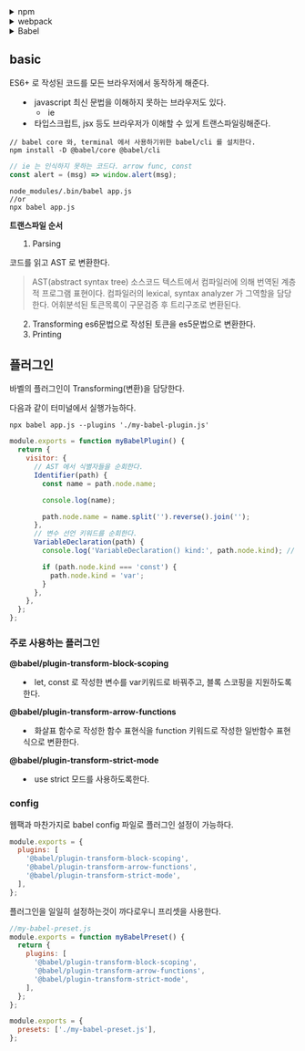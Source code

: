 <details><summary>npm</summary>

## NODE

node 가 어플리케이션에 직접사용되진않지만, 개발환경에 적지않게 영향을 준다.

**최신 스펙으로 개발**
최신 스펙으로 개발할 수 있다.
브라우저는 지원속도가 느린데, babel 가 webpack 을 통해 지원하는 것이 필요하다. node 위에서 돌아가는 툴이다.

**빌드 자동화**

브라우저에는 압축되고, 난독화되고 포리필이 추가된 코드가 올라간다. 일련의 빌드과정을 이해하는데 node 가 필요하며, 라이브러리 의존성을 해결하고 테스트 자동화에도 사용된다.

**개발환경 커스터마이징**
cra 등의 자동화된 환경을 사용할 수도 있지만 커스터마이징이 필요한 경우도 있다.

## NPM

package.json

기본으로 제공하는 커멘드
start, install 등의 기본제공 커멘드가 있고, npm start 와 같이 사용가능하다. 이외 별도의 커멘드 추가시, npm run ~~ 와 같이 사용가능하다.

## 패키지 설치

### CDN

script 태그와 함께 외부 라이브러리를 다운하여 사용할 수 있다.
CDN 서비스에 장애가 나면 프로그램이 삑나는 단점이 있다.

### 직접 다운

라이브러리 주소에서 직접 다운 해서 프로젝트에 추가할 수도 있다.
CDN 서버 장애에 대응은 가능하지만, 라이브러리 업데이트 시 수작업으로 다운하는 것이 귀찮다.

### npm

npm install ~~ 시 라이브러리 설치를 설치가능하다.
dependency에 라이브러리와 버전정보가 추가된다.

### 버전

패키지 버전을 엄격하게 제한한다면 업그레이드가 힘들고, 느슨하게 제한한다면 코드관리작업이 필요하다.

**semantic version**

- major: 기존 버전과 호환 x
- minor: 호환 및 기능 추가
- patch: 호환 및 버그 수정

```
// 특정 버전
1.2.3

// 높거나 낮은 경우
>1.2.3
>=1.2.3
<1.2.3
<=1.2.3

// 틸드 캐럿
~1.2.3 // 1.2.3 부터 1.3 미만 마이너가 없으면 갱신
^1.2.3 // 1.2.3 부터 2.0.0, 0.x 버전은 패치만 갱신
```

정식 릴리즈 전에는 패키지 하위호환성을 지키지 않는 경우도 많으므로 캐럿을 사용하여 하위호환성을 유지할 수 있다.

</details>

<details>

<summary>webpack</summary>
script 태그를 사용하여 js 를 로딩하는 방식은 전역스코프를 공유하기때문에 네임스페이스가 오염되는 문제가 있다.

IIFE

## 모듈

### commonJS 방식

exports 키워드로 모듈을 만들고 require 빌트인 함수로 다른 스코프에서 불러들인다.

```js
// math.js
exports function sum(a,b) {return a+b}

//app.js
const sum = require('./math.js');
sum(1,2)
```

### AMD

비동기로 로딩되는 환경에서 모듈을 사용

### UMD

AMD 기반으로 CommonJs 방식까지 지원

## es6 표준 모듈

```html
<script type="module"></script>
```

모던 브라우저는 대부분 지원한다.

## webpack

하나의 자바스크립트 모듈에서 다른 모듈을 import 하면 의존관계가 생긴다
모듈로 연결된 여러개의 자바스크립트 파일을 하나의 파일로 합쳐주고, 그파일을 번들이라고한다. webpack 을 번들러라고 한다.

옵션
mode: development production none / 개발환경, 운영환경인지에 따라 옵션부여
entry: 의존관계 모듈이 시작되는 부분, entry를 통해 모듈을 합침.
output: 모듈을 저장하는 부분

```
node_modules/.bin/webpack --mode development --entry ./src/app.js --output-path dist
```

config: webpack 설정파일을 지정할 수 있다.
npm script 사용시, 설치된 webpack 을 찾아서 명령어를 실행하며, 기본적으로 webpack.config.js 설정파일을 읽어서 번들링을 진행한다.

### entry, output

entry에서는 모듈이 시작되는 파일을 지정할 수 있다.
output 에서는 번들이 올라갈 경로를 지정하고 파일이름을 지정가능하다.

```js
const path = require('path');
  // 함수로 export 할 수도 있다. --env 뒤의 인자값이 들어온다.
// module.exports = {
  module.exports = function(webpackEnv) {
    return {
  mode: webpackEnv.production? 'production' : 'development',
  entry: {
    main: './src/app.js',
  },
  output: {
    path: path.resolve('./dist'), // 절대 경로를 계산해준다.
    filename: '[name].js',
  },
};
```

### 로더

웹팩은 이미지, 폰트 css 모두를 모듈로 바라본다. 그렇기 때문에 웹팩으로 빌드하는 js 파일에서는 js 파일이외의 파일도 import 구문으로 로드할 수 있다.
웹팩의 로더가 하는 역할이다.

- 각 파일을 처리한다.
  - 각파일의 패턴을 명시하고, 패턴에 매치되는 파일들은 로더함수를 통해 처리한다.

webpack config 파일에서, module.rules key에서 처리할 파일마다 작성할 수 있다.

자주 사용하는 로더

css-loader
css를 모듈로 만들어 js 파일에서도 import 할 수 있게 모든 css파일에 대해 처리한다.
css-loader 만사용해서는 css 를 dom 에 적용할 수 없다. html 에 직접 적용되어 cssom을 만들어야하기 때문이다.

style-loader
js 로 변경된 css 코드를 html에 넣어준다.

css 를 처리할 때 위 두개 로더가 필요하며, use key 로 일괄 처리가능하다.

file-loader
이미지 파일도 적용할 수 있다.
css 파일에서 img 파일도 가져올 수 있다.

웹팩은 빌드할때마다 unique한 해시값을 생성한다. 파일 이름이 같고 내용이 달라지면 cashe busting 이 발생하기 때문이다.

publicPath는 경로앞에 추가되는 문자열을 명시한다. dist 파일에 저장된 이미지파일을 사용하려고 할때 사용한다.
name은 파일아웃풋을 만들때의 파일형식을 명시한다. hash 값을 추가해 cache busting 을 방지할 수 있다.

url loader
한페이지에서 사용하는 이미지가 많으면 요청횟수가 많아져 사이트 성능이 낮아질 수 있다.
작은파일의 경우 base64 로 인코딩해서 문자열 형태로 소스코드에 넣을 수 있다.
limit 키를 통해 파일 사이즈 기준을 잡을 수 있다.
limit 값 이상의 파일에 대한 처리는 file loader 에 위임한다.

### 플러그인

로더가 파일단위로 처리하는 반면 플러그인은 번들된 결과물을 처리한다. 자바스크립트 난독화, 텍스트 추출에 사용

플러그인은 클래스로 작성한다.

- apply method 를 호출하면 웹팩은 complier 객체를 주입한다.

- emit 이벤트를 통해 번들링된 결과물에 접근할 수 있다.
  - compilation, callback 중 compliation 인자로 번들링 결과물에 접근할 수 있다.
- config 파일에서, plugins 키 배열에 넣어준다.
- 번들파일에 대해서 단 한번 실행된다.
- compilation.assets[key].source 함수를 재정의 함으로서, 번들링 결과물 내용을 바꿀 수 있다.

**BannerPlugin**
웹팩이 기본적으로 제공하는 빌트인 플러그인
번들링 결과물에 추가적인 정보를 주석으로 작성할 수 있다.빌드 정보, 커밋 버전 등을 추가한다.

```js
const webpack = require('webpack');

module.exports = {
  plugins: [
    new webpack.BannerPlugin({
      // banner: 'banner~~',
      // 번들이 컴파일되는 시점, 즉 빌드 시점을 얻기 위해 함수 표현식으로 전달가능하다.
      banner: () => `build time: ${new Date().toLocaleString()}`, // 함수 블록은 호출되는 시점에 실행되기 때문에 빌드 시점을 기록가능하다.
    }),
  ],
};
```

**DefinePlugin**

어플리케이션의 환경의존적인 정보를 제공한다.
예를들어 프론트엔드 소스코드는 api 주소를 포함한다. 개발환경과 운영환경에서 주솟값이 다르므로 이러한 값들은 각 환경에서 다른 값들을 갖게 해야한다. Define Plugin 은 환경의존적인 값을 곤리할 수 있도록 해주므로 동적으로 환경에따라 다른 값을 주입해줄 수 있다.

```js
const webpack = require('webpack');

export default {
  plugins: [
    new webpack.DefinePlugin({
      JIMAN: '123 + 123', // 표현식을 문자열 형태로 전달하면 표현식이 평가된 값이 주입된다.
      JIMAN2: JSON.stringify('123 + 123'), // 코드가 아닌 문자열 자체를 전달하고 싶으면 JSON.stringify 메서드를 사용한다.
      'api.domain': JSON.stringify('dev.api.domain.com'), // 객체형태(키와 값)로도 전달할 수 있다.
    }),
  ],
};
```

노드 환경정보는 기본값으로 제공한다.
웹팩 설정의 mode 값에 설정한 값이 들간다.

```js
process.env.NODE_ENV; // 'development'
```

**HtmlWebpackPlugin**
html 파일을 후처리하는데 사용된다.

```html
<!DOCTYPE html>
<html>
  <head>
    <title>타이틀<%= env %></title>
  </head>
  <body></body>
</html>
```

위 `<%= env %>` 에 HtmlWebpackPlugin은 빌드 타임에 env 에 입력된 값을 주입해준다. 즉, 빌드 타임에 동적으로 html 에 값을 입력할 수 있다.
env는 전달받은 env 변수 값을 출력한다.

추가로, 빌드 결과물을 로딩하는 코드를 생성해준다.

```js
const HtmlWebpackPlugin = require('html-webpack-plugin');

module.exports {
  plugins: [
    new HtmlWebpackPlugin({
      template: './src/index.html', // html 에 번들을 로드하는 script 태그가 없어도 자동으로 주입해준다. html 을 덜 의존적인 코드로 만들어준다.
      // html에 동적으로 값을 넣어줄 수 있다. <% = env %> 와 같이 사용할 수 있다.
      templateParameters: {
        env: process.env.NODE_ENV
      },
      minify: {
        collapseWhitespace: true, // 빈칸을 제거한다.
        removeComments: true, // 주석을 제거한다.
      },
      hash: true
    })
  ]
}
```

**CleanWebpackPlugin**
빌드 이전 결과물을 제거할 수 있다. 파일을 덮어쓰는 경우 업데이트가 되겠지만, 그렇지 않은 경우 재빌드시 쓰이지 않지만 남아있는 파일이 있을 수 있다.
재빌드 시 이전 결과물을 제거한 후 번들을 생성하는 역할을 한다.

```js
const { CleanWebpackPlugin } = require('clean-webpack-plugin');

module.exports = {
  plugins: [new CleanWebpackPlugin()],
};
```

**MiniCssExtractPlugin**
브라우저에서 하나의 큰파일을 다운로드하는것보다 여러개의 작은 파일을 동시에 다운로드하는 것이 빠르다.
css 를 별도 파일로 뽑아낼 수 있다.

```js
const MiniCssExtractPlugin = require('mini-css-extract-plugin');

module.exports = {
  plugins: [
    // 개발환경에서는 자바스크립트 파일 하나로 빌드하는것이 빠르게 빌드된다.
    ...(process.env.NODE_ENV === 'production'
      ? [new MiniCssExtractPlugin({ filename: `[name].css` })]
      : []),
  ],
};
```

</details>

<details>
<summary>Babel<summary>

## basic

ES6+ 로 작성된 코드를 모든 브라우저에서 동작하게 해준다.

- javascript 최신 문법을 이해하지 못하는 브라우저도 있다.
  - ie
- 타입스크립트, jsx 등도 브라우저가 이해할 수 있게 트랜스파일링해준다.

```
// babel core 와, terminal 에서 사용하기위한 babel/cli 를 설치한다.
npm install -D @babel/core @babel/cli
```

```js
// ie 는 인식하지 못하는 코드다. arrow func, const
const alert = (msg) => window.alert(msg);
```

```
node_modules/.bin/babel app.js
//or
npx babel app.js
```

**트랜스파일 순서**

1. Parsing

코드를 읽고 AST 로 변환한다.

> AST(abstract syntax tree)
> 소스코드 텍스트에서 컴파일러에 의해 번역된 계층적 프로그램 표현이다.
> 컴파일러의 lexical, syntax analyzer 가 그역할을 담당한다.
> 어휘분석된 토큰목록이 구문검증 후 트리구조로 변환된다.

2. Transforming
   es6문법으로 작성된 토큰을 es5문법으로 변환한다.
3. Printing

## 플러그인

바벨의 플러그인이 Transforming(변환)을 담당한다.

다음과 같이 터미널에서 실행가능하다.

```
npx babel app.js --plugins './my-babel-plugin.js'
```

```js
module.exports = function myBabelPlugin() {
  return {
    visitor: {
      // AST 에서 식별자들을 순회한다.
      Identifier(path) {
        const name = path.node.name;

        console.log(name);

        path.node.name = name.split('').reverse().join('');
      },
      // 변수 선언 키워드를 순회한다.
      VariableDeclaration(path) {
        console.log('VariableDeclaration() kind:', path.node.kind); // const

        if (path.node.kind === 'const') {
          path.node.kind = 'var';
        }
      },
    },
  };
};
```

### 주로 사용하는 플러그인

**@babel/plugin-transform-block-scoping**

- let, const 로 작성한 변수를 var키워드로 바꿔주고,
  블록 스코핑을 지원하도록 한다.

**@babel/plugin-transform-arrow-functions**

- 화살표 함수로 작성한 함수 표현식을 function 키워드로 작성한 일반함수 표현식으로 변환한다.

**@babel/plugin-transform-strict-mode**

- use strict 모드를 사용하도록한다.

### config

웹팩과 마찬가지로 babel config 파일로 플러그인 설정이 가능하다.

```js
module.exports = {
  plugins: [
    '@babel/plugin-transform-block-scoping',
    '@babel/plugin-transform-arrow-functions',
    '@babel/plugin-transform-strict-mode',
  ],
};
```

플러그인을 일일히 설정하는것이 까다로우니 프리셋을 사용한다.

```js
//my-babel-preset.js
module.exports = function myBabelPreset() {
  return {
    plugins: [
      '@babel/plugin-transform-block-scoping',
      '@babel/plugin-transform-arrow-functions',
      '@babel/plugin-transform-strict-mode',
    ],
  };
};

module.exports = {
  presets: ['./my-babel-preset.js'],
};
```

</details>

